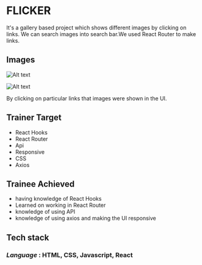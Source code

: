 # **FLICKER** #

It's a gallery based project which shows different images by clicking on links. We can search images into search bar.We used React Router to make links.

## Images ##
![Alt text](../../../../../../../../C:/Users/Celestial/Documents/React%20practice/FLICKER/my-app/src/assets/F1.png)

![Alt text](../../../../../../../../C:/Users/Celestial/Documents/React%20practice/FLICKER/my-app/src/assets/F2.png)

By clicking on particular links that images were shown in the UI.

## Trainer Target
- React Hooks
- React Router
- Api
- Responsive
- CSS
- Axios

## Trainee Achieved
- having knowledge of React Hooks
- Learned on working in React Router
- knowledge of using API
- knowledge of using axios and making the UI responsive

## Tech stack
### _Language_ : HTML, CSS, Javascript, React
